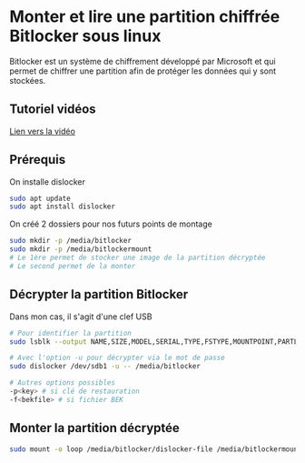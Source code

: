 # Monter et lire une partition chiffrée Bitlocker sous linux



Bitlocker est un système de chiffrement développé par Microsoft et qui permet de chiffrer une partition afin de protéger les données qui y sont stockées.



## Tutoriel vidéos

[Lien vers la vidéo](https://youtu.be/qHcrz6HicNc)



## Prérequis

On installe dislocker

```bash
sudo apt update
sudo apt install dislocker
```

On créé 2 dossiers pour nos futurs points de montage

```bash
sudo mkdir -p /media/bitlocker
sudo mkdir -p /media/bitlockermount
# Le 1ère permet de stocker une image de la partition décryptée
# Le second permet de la monter
```



## Décrypter la partition Bitlocker

Dans mon cas, il s'agit d'une clef USB 

```bash
# Pour identifier la partition
sudo lsblk --output NAME,SIZE,MODEL,SERIAL,TYPE,FSTYPE,MOUNTPOINT,PARTLABEL,UUID

# Avec l'option -u pour décrypter via le mot de passe
sudo dislocker /dev/sdb1 -u -- /media/bitlocker

# Autres options possibles
-p<key> # si clé de restauration
-f<bekfile> # si fichier BEK
```



## Monter la partition décryptée

```bash
sudo mount -o loop /media/bitlocker/dislocker-file /media/bitlockermount
```

